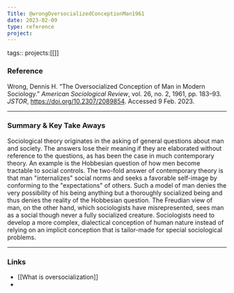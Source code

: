 ```yaml
---
Title: @wrongOversocializedConceptionMan1961
date: 2023-02-09
type: reference
project:
---
```


tags::
projects:[[]]

### Reference 

Wrong, Dennis H. “The Oversocialized Conception of Man in Modern Sociology.” _American Sociological Review_, vol. 26, no. 2, 1961, pp. 183–93. _JSTOR_, https://doi.org/10.2307/2089854. Accessed 9 Feb. 2023.

---

### Summary & Key Take Aways

Sociological theory originates in the asking of general questions about man and society. The answers lose their meaning if they are elaborated without reference to the questions, as has been the case in much contemporary theory. An example is the Hobbesian question of how men become tractable to social controls. The two-fold answer of contemporary theory is that man "internalizes" social norms and seeks a favorable self-image by conforming to the "expectations" of others. Such a model of man denies the very possibility of his being anything but a thoroughly socialized being and thus denies the reality of the Hobbesian question. The Freudian view of man, on the other hand, which sociologists have misrepresented, sees man as a social though never a fully socialized creature. Sociologists need to develop a more complex, dialectical conception of human nature instead of relying on an implicit conception that is tailor-made for special sociological problems.

--- 

### Links

- [[What is oversocialization]]
- 
